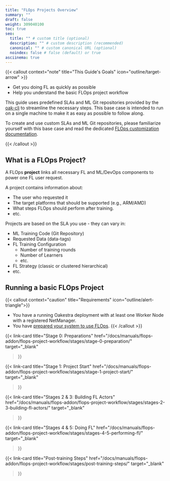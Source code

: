 ```yaml
---
title: "FLOps Projects Overview"
summary: ""
draft: false
weight: 309040100
toc: true
seo:
  title: "" # custom title (optional)
  description: "" # custom description (recommended)
  canonical: "" # custom canonical URL (optional)
  noindex: false # false (default) or true
asciinema: true
---
```


{{< callout context="note" title="This Guide's Goals" icon="outline/target-arrow" >}}
  - Get you doing FL as quickly as possible
  - Help you understand the basic FLOps project workflow 
    
  This guide uses predefined SLAs and ML Git repositories provided by the [oak-cli](/docs/getting-started/deploy-app/with-the-cli/) to streamline the necessary steps.
  This base case is intended to run on a single machine to make it as easy as possible to follow along.

  To create and use custom SLAs and ML Git repositories, please familiarize yourself with this base case and read the dedicated [FLOps customization documentation](/docs/manuals/flops-addon/customizations/flops-customizations-overview/).

{{< /callout >}}

## What is a FLOps Project?
A FLOps **project** links all necessary FL and ML/DevOps components to power one FL user request.

A project contains information about:
- The user who requested it
- The target platforms that should be supported (e.g., ARM/AMD)
- What steps FLOps should perform after training.
- etc.

Projects are based on the SLA you use - they can vary in:
- ML Training Code (Git Repository)
- Requested Data (data-tags)
- FL Training Configuration
  - Number of training rounds
  - Number of Learners
  - etc.
- FL Strategy (classic or clustered hierarchical)
- etc.

## Running a basic FLOps Project

{{< callout context="caution" title="Requirements" icon="outline/alert-triangle">}}
  - You have a running Oakestra deployment with at least one Worker Node with a registered NetManager.
  - You have [prepared your system to use FLOps](/docs/manuals/flops-addon/preparations/flops-preparations-overview/).
{{< /callout >}}

{{< link-card
  title="Stage 0: Preparations"
  href="/docs/manuals/flops-addon/flops-project-workflow/stages/stage-0-preparation/"
  target="_blank"
>}}

{{< link-card
  title="Stage 1: Project Start"
  href="/docs/manuals/flops-addon/flops-project-workflow/stages/stage-1-project-start/"
  target="_blank"
>}}

{{< link-card
  title="Stages 2 & 3: Building FL Actors"
  href="/docs/manuals/flops-addon/flops-project-workflow/stages/stages-2-3-building-fl-actors/"
  target="_blank"
>}}

{{< link-card
  title="Stages 4 & 5: Doing FL"
  href="/docs/manuals/flops-addon/flops-project-workflow/stages/stages-4-5-performing-fl/"
  target="_blank"
>}}

{{< link-card
  title="Post-training Steps"
  href="/docs/manuals/flops-addon/flops-project-workflow/stages/post-training-steps/"
  target="_blank"
>}}




